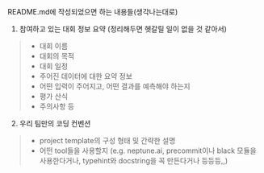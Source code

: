 README.md에 작성되었으면 하는 내용들(생각나는대로)<br>
1. 참여하고 있는 대회 정보 요약 (정리해두면 헷갈릴 일이 없을 것 같아서)
> - 대회 이름
> - 대회의 목적
> - 대회 일정
> - 주어진 데이터에 대한 요약 정보
> - 어떤 입력이 주어지고, 어떤 결과를 예측해야 하는지
> - 평가 산식
> - 주의사항 등
2. 우리 팀만의 코딩 컨벤션
> - project template의 구성 형태 및 간략한 설명
> - 어떤 tool들을 사용할지 (e.g. neptune.ai, precommit이나 black 모듈을 사용한다거나, typehint와 docstring을 꼭 만든다거나 등등등,,)
